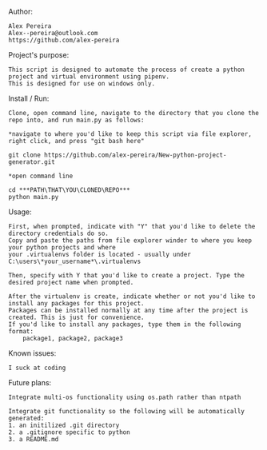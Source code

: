 Author:

    Alex Pereira
    Alex--pereira@outlook.com
    https://github.com/alex-pereira

Project's purpose:

    This script is designed to automate the process of create a python project and virtual environment using pipenv.
    This is designed for use on windows only.

Install / Run:

    Clone, open command line, navigate to the directory that you clone the repo into, and run main.py as follows:

    *navigate to where you'd like to keep this script via file explorer, right click, and press "git bash here"

    git clone https://github.com/alex-pereira/New-python-project-generator.git

    *open command line

    cd ***PATH\THAT\YOU\CLONED\REPO***
    python main.py

Usage:

    First, when prompted, indicate with "Y" that you'd like to delete the directory credentials do so.
    Copy and paste the paths from file explorer winder to where you keep your python projects and where
    your .virtualenvs folder is located - usually under C:\users\*your_username*\.virtualenvs

    Then, specify with Y that you'd like to create a project. Type the desired project name when prompted.

    After the virtualenv is create, indicate whether or not you'd like to install any packages for this project.
    Packages can be installed normally at any time after the project is created. This is just for convenience.
    If you'd like to install any packages, type them in the following format:
        package1, package2, package3

Known issues:

    I suck at coding

Future plans:

    Integrate multi-os functionality using os.path rather than ntpath

    Integrate git functionality so the following will be automatically generated:
    1. an initilized .git directory
    2. a .gitignore specific to python
    3. a README.md